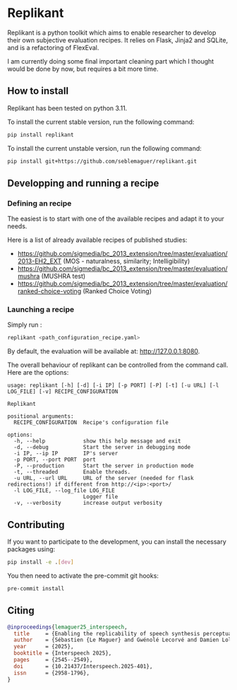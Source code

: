 # Replikant


Replikant is a python toolkit which aims to enable researcher to develop their own subjective evaluation recipes.
It relies on Flask, Jinja2 and SQLite, and is a refactoring of FlexEval.

I am currently doing some final important cleaning part which I thought would be done by now, but requires a bit more time.


## How to install

Replikant has been tested on python 3.11.

To install the current stable version, run the following command:

```sh
pip install replikant
```

To install the current unstable version, run the following command:

```sh
pip install git+https://github.com/seblemaguer/replikant.git
```

## Developping and running a recipe

### Defining an recipe

The easiest is to start with one of the available recipes and adapt it to your needs.

Here is a list of already available recipes of published studies:
  - https://github.com/sigmedia/bc_2013_extension/tree/master/evaluation/2013-EH2_EXT (MOS - naturalness, similarity; Intelligibility)
  - https://github.com/sigmedia/bc_2013_extension/tree/master/evaluation/mushra (MUSHRA test)
  - https://github.com/sigmedia/bc_2013_extension/tree/master/evaluation/ranked-choice-voting (Ranked Choice Voting)



### Launching a recipe

Simply run :

```sh
replikant <path_configuration_recipe.yaml>
```

By default, the evaluation will be available at: http://127.0.0.1:8080.

The overall behaviour of replikant can be controlled from the command call. Here are the options:
```
usage: replikant [-h] [-d] [-i IP] [-p PORT] [-P] [-t] [-u URL] [-l LOG_FILE] [-v] RECIPE_CONFIGURATION

Replikant

positional arguments:
  RECIPE_CONFIGURATION  Recipe's configuration file

options:
  -h, --help            show this help message and exit
  -d, --debug           Start the server in debugging mode
  -i IP, --ip IP        IP's server
  -p PORT, --port PORT  port
  -P, --production      Start the server in production mode
  -t, --threaded        Enable threads.
  -u URL, --url URL     URL of the server (needed for flask redirections!) if different from http://<ip>:<port>/
  -l LOG_FILE, --log_file LOG_FILE
                        Logger file
  -v, --verbosity       increase output verbosity
```

## Contributing


If you want to participate to the development, you can install the necessary packages using:

```sh
pip install -e .[dev]
```

You then need to activate the pre-commit git hooks:

```sh
pre-commit install
```

## Citing

```bibtex
@inproceedings{lemaguer25_interspeech,
  title     = {Enabling the replicability of speech synthesis perceptual evaluations},
  author    = {Sébastien {Le Maguer} and Gwénolé Lecorvé and Damien Lolive and Naomi Harte and Juraj Šimko},
  year      = {2025},
  booktitle = {Interspeech 2025},
  pages     = {2545--2549},
  doi       = {10.21437/Interspeech.2025-401},
  issn      = {2958-1796},
}
```
